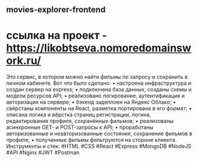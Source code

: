 ## movies-explorer-frontend
# ссылка на проект - https://likobtseva.nomoredomainswork.ru/

Это сервис, в котором можно найти фильмы по запросу и сохранить в личном кабинете.
Вот что было сделано:
 •   настроена инфраструктура и создан сервер на express;
 •   подключена база данных, созданы схемы и модели ресурсов API;
 •   реализовано логирование, аутентификация и авторизация на сервере;
 •   бэкенд задеплоен на Яндекс Облако;
 •   свёрстаны компоненты на React, разметка портирована в его формат;
 •   описана логика и вёрстка страниц регистрации, логина, редактирования профиля, сохранённых фильмов;
 •   реализованы асинхронные GET- и POST-запросы к API;
 •   проработаны авторизованные и неавторизованные состояния, сохранение фильмов в профиле;
 •   полученные фильмы фильтруются на стороне клиента.
Инструменты и стек: #HTML #CSS #React #Express #MongoDB #NodeJS #API  #Nginx #JWT #Postman
